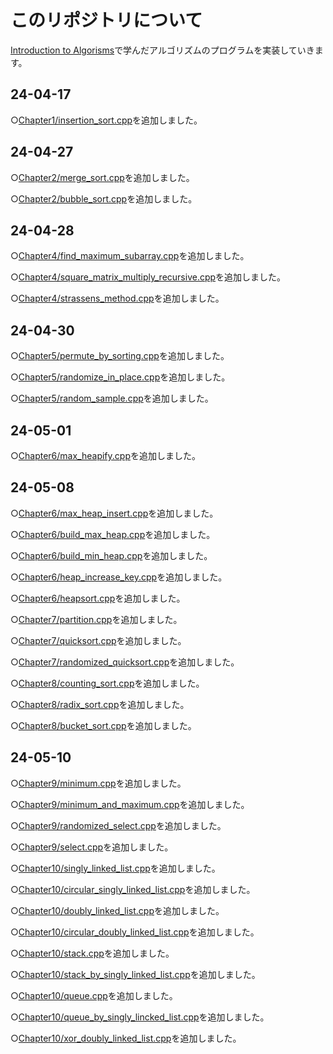 # このリポジトリについて
[Introduction to Algorisms](https://www.amazon.co.jp/Introduction-Algorithms-fourth-Thomas-Cormen/dp/026204630X)で学んだアルゴリズムのプログラムを実装していきます。

## 24-04-17
○[Chapter1/insertion_sort.cpp](Chapter01/insertion_sort.cpp)を追加しました。
## 24-04-27
○[Chapter2/merge_sort.cpp](Chapter02/merge_sort.cpp)を追加しました。

○[Chapter2/bubble_sort.cpp](Chapter02/bubble_sort.cpp)を追加しました。
## 24-04-28
○[Chapter4/find_maximum_subarray.cpp](Chapter04/find_maximum_subarray.cpp)を追加しました。

○[Chapter4/square_matrix_multiply_recursive.cpp](Chapter4/square_matrix_multiply_recursive.cpp)を追加しました。

○[Chapter4/strassens_method.cpp](Chapter4/strassens_method.cpp)を追加しました。
## 24-04-30
○[Chapter5/permute_by_sorting.cpp](Chapter5/permute_by_sorting.cpp)を追加しました。

○[Chapter5/randomize_in_place.cpp](Chapter5/randomize_in_place.cpp)を追加しました。

○[Chapter5/random_sample.cpp](Chapter5/random_sample.cpp)を追加しました。
## 24-05-01
○[Chapter6/max_heapify.cpp](Chapter6/max_heapify.cpp)を追加しました。
## 24-05-08
○[Chapter6/max_heap_insert.cpp](Chapter6/max_heap_insert.cpp)を追加しました。

○[Chapter6/build_max_heap.cpp](Chapter6/build_max_heap.cpp)を追加しました。

○[Chapter6/build_min_heap.cpp](Chapter6/build_min_heap.cpp)を追加しました。

○[Chapter6/heap_increase_key.cpp](Chapter6/heap_increase_key.cpp)を追加しました。

○[Chapter6/heapsort.cpp](Chapter6/heapsort.cpp)を追加しました。

○[Chapter7/partition.cpp](Chapter7/partition.cpp)を追加しました。

○[Chapter7/quicksort.cpp](Chapter7/quicksort.cpp)を追加しました。

○[Chapter7/randomized_quicksort.cpp](Chapter7/randomized_quicksort.cpp)を追加しました。

○[Chapter8/counting_sort.cpp](Chapter8/counting_sort.cpp)を追加しました。

○[Chapter8/radix_sort.cpp](Chapter8/radix_sort.cpp)を追加しました。

○[Chapter8/bucket_sort.cpp](Chapter8/bucket_sort.cpp)を追加しました。
## 24-05-10
○[Chapter9/minimum.cpp](Chapter9/minimum.cpp)を追加しました。

○[Chapter9/minimum_and_maximum.cpp](Chapter9/minimum_and_maximum.cpp)を追加しました。

○[Chapter9/randomized_select.cpp](Chapter9/randomized_select.cpp)を追加しました。

○[Chapter9/select.cpp](Chapter9/select.cpp)を追加しました。

○[Chapter10/singly_linked_list.cpp](Chapter10/singly_linked_list.cpp)を追加しました。

○[Chapter10/circular_singly_linked_list.cpp](Chapter10/circular_singly_linked_list.cpp)を追加しました。

○[Chapter10/doubly_linked_list.cpp](Chapter10/doubly_linked_list.cpp)を追加しました。

○[Chapter10/circular_doubly_linked_list.cpp](Chapter10/circular_doubly_linked_list.cpp)を追加しました。

○[Chapter10/stack.cpp](Chapter10/stack.cpp)を追加しました。

○[Chapter10/stack_by_singly_linked_list.cpp](Chapter10/stack_by_singly_linked_list.cpp)を追加しました。

○[Chapter10/queue.cpp](Chapter10/queue.cpp)を追加しました。

○[Chapter10/queue_by_singly_lincked_list.cpp](Chapter10/queue_by_singly_lincked_list.cpp)を追加しました。

○[Chapter10/xor_doubly_linked_list.cpp](Chapter10/xor_doubly_linked_list.cpp)を追加しました。
